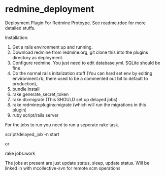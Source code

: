 redmine_deployment
==================

Deployment Plugin For Redmine Protoype.  See readme.rdoc for more detailed stuffs.

Installation:

1. Get a rails environment up and running.
2. Download redmine from redmine.org, git clone this into the plugins directory as deployment.
3. Configure redmine.  You just need to edit database.yml.  SQLite should be fine.
4. Do the normal rails initalization stuff (You can hard set env by editing environment.rb, there used to be a
commented out bit to default to production),
5. bundle install
6. rake generate_secret_token
7. rake db:migrate (This SHOULD set up delayed jobs)
8. rake redmine:plugins:migrate (which will run the migrations in this plugin)
9. ruby script/rails server

For the jobs to run you need to run a seperate rake task.

script/delayed_job -n <workers> start

or

rake jobs:work

The jobs at present are just update status, sleep, update status.  Will be linked in with mcollective-svn for
remote scm operations
